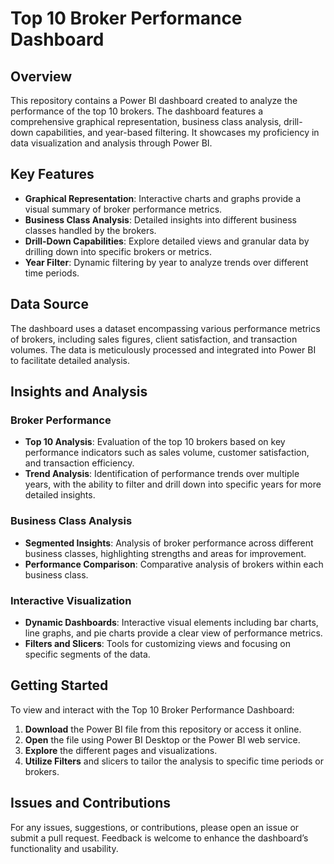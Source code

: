 # Top 10 Broker Performance Dashboard

## Overview

This repository contains a Power BI dashboard created to analyze the performance of the top 10 brokers. The dashboard features a comprehensive graphical representation, business class analysis, drill-down capabilities, and year-based filtering. It showcases my proficiency in data visualization and analysis through Power BI.

## Key Features

- **Graphical Representation**: Interactive charts and graphs provide a visual summary of broker performance metrics.
- **Business Class Analysis**: Detailed insights into different business classes handled by the brokers.
- **Drill-Down Capabilities**: Explore detailed views and granular data by drilling down into specific brokers or metrics.
- **Year Filter**: Dynamic filtering by year to analyze trends over different time periods.

## Data Source

The dashboard uses a dataset encompassing various performance metrics of brokers, including sales figures, client satisfaction, and transaction volumes. The data is meticulously processed and integrated into Power BI to facilitate detailed analysis.

## Insights and Analysis

### Broker Performance
- **Top 10 Analysis**: Evaluation of the top 10 brokers based on key performance indicators such as sales volume, customer satisfaction, and transaction efficiency.
- **Trend Analysis**: Identification of performance trends over multiple years, with the ability to filter and drill down into specific years for more detailed insights.

### Business Class Analysis
- **Segmented Insights**: Analysis of broker performance across different business classes, highlighting strengths and areas for improvement.
- **Performance Comparison**: Comparative analysis of brokers within each business class.

### Interactive Visualization
- **Dynamic Dashboards**: Interactive visual elements including bar charts, line graphs, and pie charts provide a clear view of performance metrics.
- **Filters and Slicers**: Tools for customizing views and focusing on specific segments of the data.

## Getting Started

To view and interact with the Top 10 Broker Performance Dashboard:
1. **Download** the Power BI file from this repository or access it online.
2. **Open** the file using Power BI Desktop or the Power BI web service.
3. **Explore** the different pages and visualizations.
4. **Utilize Filters** and slicers to tailor the analysis to specific time periods or brokers.

## Issues and Contributions

For any issues, suggestions, or contributions, please open an issue or submit a pull request. Feedback is welcome to enhance the dashboard’s functionality and usability.
